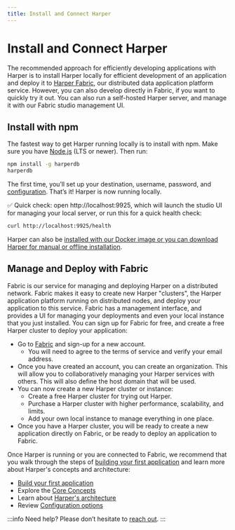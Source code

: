 ```yaml
---
title: Install and Connect Harper
---
```


# Install and Connect Harper

The recommended approach for efficiently developing applications with Harper is to install Harper locally for efficient development of an application and deploy it to [Harper Fabric](https://fabric.harper.fast), our distributed data application platform service. However, you can also develop directly in Fabric, if you want to quickly try it out. You can also run a self-hosted Harper server, and manage it with our Fabric studio management UI.

## Install with npm

The fastest way to get Harper running locally is to install with npm. Make sure you have [Node.js](https://nodejs.org/) (LTS or newer). Then run:

```bash
npm install -g harperdb
harperdb
```

The first time, you’ll set up your destination, username, password, and [configuration](../deployments/configuration). That’s it! Harper is now running locally.

✅ Quick check: open http://localhost:9925, which will launch the studio UI for managing your local server, or run this for a quick health check:

```bash
curl http://localhost:9925/health
```

Harper can also be [installed with our Docker image or you can download Harper for manual or offline installation](../deployments/install-harper).

## Manage and Deploy with Fabric

Fabric is our service for managing and deploying Harper on a distributed network. Fabric makes it easy to create new Harper "clusters", the Harper application platform running on distributed nodes, and deploy your application to this service. Fabric has a management interface, and provides a UI for managing your deployments and even your local instance that you just installed. You can sign up for Fabric for free, and create a free Harper cluster to deploy your application:

- Go to [Fabric](https://fabric.harper.fast) and sign-up for a new account.
  - You will need to agree to the terms of service and verify your email address.
- Once you have created an account, you can create an organization. This will allow you to collaboratively managing your Harper services with others. This will also define the host domain that will be used.
- You can now create a new Harper cluster or instance:
  - Create a free Harper cluster for trying out Harper.
  - Purchase a Harper cluster with higher performance, scalability, and limits.
  - Add your own local instance to manage everything in one place.
- Once you have a Harper cluster, you will be ready to create a new application directly on Fabric, or be ready to deploy an application to Fabric.

Once Harper is running or you are connected to Fabric, we recommend that you walk through the steps of [building your first application](../getting-started/quickstart) and learn more about Harper's concepts and architecture:

- [Build your first application](../getting-started/quickstart)
- Explore the [Core Concepts](../foundations/core-concepts)
- Learn about [Harper's architecture](../foundations/harper-architecture)
- Review [Configuration options](../deployments/configuration)

:::info
Need help? Please don’t hesitate to [reach out](https://www.harpersystems.dev/contact).
:::
